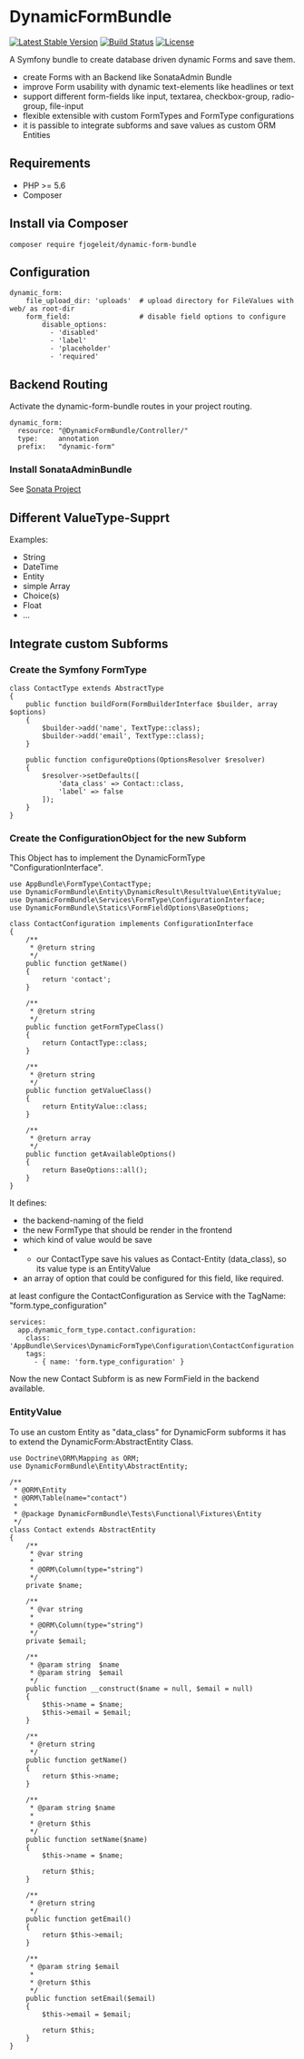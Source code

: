 # DynamicFormBundle

[![Latest Stable Version](https://poser.pugx.org/fjogeleit/dynamic-form-bundle/v/stable)](https://packagist.org/packages/fjogeleit/dynamic-form-bundle)
[![Build Status](https://travis-ci.org/fjogeleit/dynamic-form-bundle.svg?branch=master)](https://travis-ci.org/fjogeleit/dynamic-form-bundle)
[![License](https://poser.pugx.org/fjogeleit/dynamic-form-bundle/license)](https://packagist.org/packages/fjogeleit/dynamic-form-bundle)

A Symfony bundle to create database driven dynamic Forms and save them.

* create Forms with an Backend like SonataAdmin Bundle
* improve Form usability with dynamic text-elements like headlines or text
* support different form-fields like input, textarea, checkbox-group, radio-group, file-input
* flexible extensible with custom FormTypes and FormType configurations
* it is passible to integrate subforms and save values as custom ORM Entities

## Requirements
                                                                                             
* PHP >= 5.6
* Composer                                                                                        

## Install via Composer

```composer require fjogeleit/dynamic-form-bundle```

## Configuration

    dynamic_form:
        file_upload_dir: 'uploads'  # upload directory for FileValues with web/ as root-dir
        form_field:                 # disable field options to configure
            disable_options:
              - 'disabled'
              - 'label'
              - 'placeholder'
              - 'required'
              
## Backend Routing

Activate the dynamic-form-bundle routes in your project routing.

    dynamic_form:
      resource: "@DynamicFormBundle/Controller/"
      type:     annotation
      prefix:   "dynamic-form"
      
### Install SonataAdminBundle

See [Sonata Project](https://sonata-project.org/bundles/admin/3-x/doc/index.html)


## Different ValueType-Supprt

Examples:

* String
* DateTime
* Entity
* simple Array
* Choice(s)
* Float
* ...

## Integrate custom Subforms

### Create the Symfony FormType

    class ContactType extends AbstractType
    {
        public function buildForm(FormBuilderInterface $builder, array $options)
        {
            $builder->add('name', TextType::class);
            $builder->add('email', TextType::class);
        }
    
        public function configureOptions(OptionsResolver $resolver)
        {
            $resolver->setDefaults([
                'data_class' => Contact::class,
                'label' => false
            ]);
        }
    }
    
### Create the ConfigurationObject for the new Subform

This Object has to implement the DynamicFormType "ConfigurationInterface".

    use AppBundle\FormType\ContactType;
    use DynamicFormBundle\Entity\DynamicResult\ResultValue\EntityValue;
    use DynamicFormBundle\Services\FormType\ConfigurationInterface;
    use DynamicFormBundle\Statics\FormFieldOptions\BaseOptions;

    class ContactConfiguration implements ConfigurationInterface
    {
        /**
         * @return string
         */
        public function getName()
        {
            return 'contact';
        }
    
        /**
         * @return string
         */
        public function getFormTypeClass()
        {
            return ContactType::class;
        }
    
        /**
         * @return string
         */
        public function getValueClass()
        {
            return EntityValue::class;
        }
    
        /**
         * @return array
         */
        public function getAvailableOptions()
        {
            return BaseOptions::all();
        }
    }

It defines:

* the backend-naming of the field
* the new FormType that should be render in the frontend
* which kind of value would be save
* * our ContactType save his values as Contact-Entity (data_class), so its value type is an EntityValue
* an array of option that could be configured for this field, like required.

at least configure the ContactConfiguration as Service with the TagName: "form.type_configuration"

    services:
      app.dynamic_form_type.contact.configuration:
        class: 'AppBundle\Services\DynamicFormType\Configuration\ContactConfiguration'
        tags:
          - { name: 'form.type_configuration' }
          
Now the new Contact Subform is as new FormField in the backend available.

### EntityValue

To use an custom Entity as "data_class" for DynamicForm subforms it has to extend the DynamicForm:AbstractEntity Class.

    use Doctrine\ORM\Mapping as ORM;
    use DynamicFormBundle\Entity\AbstractEntity;
    
    /**
     * @ORM\Entity
     * @ORM\Table(name="contact")
     *
     * @package DynamicFormBundle\Tests\Functional\Fixtures\Entity
     */
    class Contact extends AbstractEntity
    {
        /**
         * @var string
         *
         * @ORM\Column(type="string")
         */
        private $name;
    
        /**
         * @var string
         *
         * @ORM\Column(type="string")
         */
        private $email;
    
        /**
         * @param string  $name
         * @param string  $email
         */
        public function __construct($name = null, $email = null)
        {
            $this->name = $name;
            $this->email = $email;
        }
    
        /**
         * @return string
         */
        public function getName()
        {
            return $this->name;
        }
    
        /**
         * @param string $name
         *
         * @return $this
         */
        public function setName($name)
        {
            $this->name = $name;
    
            return $this;
        }
    
        /**
         * @return string
         */
        public function getEmail()
        {
            return $this->email;
        }
    
        /**
         * @param string $email
         *
         * @return $this
         */
        public function setEmail($email)
        {
            $this->email = $email;
    
            return $this;
        }
    }
